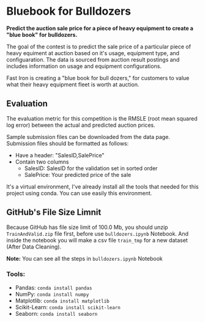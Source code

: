 # Bluebook for Bulldozers

**Predict the auction sale price for a piece of heavy equipment to create a "blue book" for bulldozers.**

The goal of the contest is to predict the sale price of a particular piece of heavy equiment at auction based on it's usage, equipment type, and configuaration.  The data is sourced from auction result postings and includes information on usage and equipment configurations.

Fast Iron is creating a "blue book for bull dozers," for customers to value what their heavy equipment fleet is worth at auction.

## Evaluation

The evaluation metric for this competition is the RMSLE (root mean squared log error) between the actual and predicted auction prices.

Sample submission files can be downloaded from the data page. Submission files should be formatted as follows:

* Have a header: "SalesID,SalePrice"
* Contain two columns
  * SalesID: SalesID for the validation set in sorted order
  * SalePrice: Your predicted price of the sale
  
 It's a virtual environment, I've already install all the tools that needed for this project using conda. You can use easily this environment.
 
 ## GitHub's File Size Limnit
 
 Because GitHub has file size limit of 100.0 Mb, you should unzip `TrainAndValid.zip` file first, before use `bulldozers.ipynb` Notebook.
 And inside the notebook you will make a csv file `train_tmp` for a new dataset (After Data Cleaning).
 
 **Note:** You can see all the steps in `bulldozers.ipynb` Notebook
 
 ### Tools:
 
 * Pandas: `conda install pandas`
 * NumPy: `conda install numpy`
 * Matplotlib: `conda install matplotlib`
 * Scikit-Learn: `conda install scikit-learn`
 * Seaborn: `conda install seaborn`
